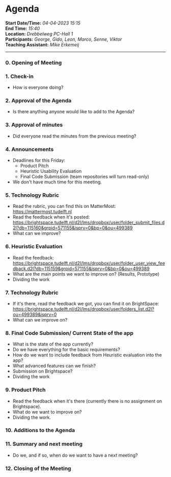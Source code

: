 # Agenda 
**Start Date/Time:** *04-04-2023 15:15*\
**End Time:** *15:40*\
**Location:** *Drebbelweg PC-Hall 1*\
**Participants:** *George, Gido, Leon, Marco, Senne, Viktor*\
**Teaching Assistant:** *Mike Erkemeij*

---

### 0. Opening of Meeting

### 1. Check-in
- How is everyone doing?

### 2. Approval of the Agenda
- Is there anything anyone would like to add to the Agenda?

### 3. Approval of minutes
- Did everyone read the minutes from the previous meeting?

### 4. Announcements
- Deadlines for this Friday:
  - Product Pitch
  - Heuristic Usability Evaluation
  - Final Code Submission (team repositories will turn read-only)
- We don't have much time for this meeting.

### 5. Technology Rubric
- Read the rubric, you can find this on MatterMost: https://mattermost.tudelft.nl
- Read the feedback when it's posted: https://brightspace.tudelft.nl/d2l/lms/dropbox/user/folder_submit_files.d2l?db=115160&grpid=571155&isprv=0&bp=0&ou=499389
- What can we improve?

### 6. Heuristic Evaluation
- Read the feedback: https://brightspace.tudelft.nl/d2l/lms/dropbox/user/folder_user_view_feedback.d2l?db=115159&grpid=571155&isprv=0&bp=0&ou=499389
- What are the main points we want to improve on? (Results, Prototype)
- Dividing the work

### 7. Technology Rubric
- If it's there, read the feedback we got, you can find it on BrightSpace: https://brightspace.tudelft.nl/d2l/lms/dropbox/user/folders_list.d2l?ou=499389&isprv=0
- What can we improve on?

### 8. Final Code Submission/ Current State of the app
- What is the state of the app currently?
- Do we have everything for the basic requirements?
- How do we want to include feedback from Heuristic evaluation into the app?
- What advanced features can we finish?
- Submission on Brightspace?
- Dividing the work

### 9. Product Pitch 
- Read the feedback when it's there (currently there is no assignment on Brightspace).
- What do we want to improve on?
- Dividing the work.

### 10. Additions to the Agenda

### 11. Summary and next meeting
- Do we, and if so, when do we want to have a next meeting? 

### 12. Closing of the Meeting
